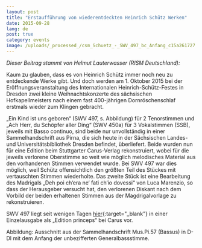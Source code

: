 ```yaml
---
layout: post
title: "Erstaufführung von wiederentdeckten Heinrich Schütz Werken"
date: 2015-09-28
lang: de
post: true
category: events
image: /uploads/_processed_/csm_Schuetz_-_SWV_497_bc_Anfang_c15a261727.jpg
---
```





_Dieser Beitrag stammt von Helmut Lauterwasser (RISM Deutschland):_



Kaum zu glauben, dass es von Heinrich Schütz immer noch neu zu entdeckende Werke gibt. Und doch werden am 1. Oktober 2015 bei der Eröffnungsveranstaltung des Internationalen Heinrich-Schütz-Festes in Dresden zwei kleine Weihnachtskonzerte des sächsischen Hofkapellmeisters nach einem fast 400-jährigen Dornröschenschlaf erstmals wieder zum Klingen gebracht.

„Ein Kind ist uns geboren“ (SWV 497, s. Abbildung) für 2 Tenorstimmen und „Ach Herr, du Schöpfer aller Ding“ (SWV 450a) für 3 Vokalstimmen (SSB), jeweils mit Basso continuo, sind beide nur unvollständig in einer Sammelhandschrift aus Pirna, die sich heute in der Sächsischen Landes- und Universitätsbibliothek Dresden befindet, überliefert. Beide wurden nun für eine Edition beim Stuttgarter Carus-Verlag rekonstruiert, wobei für die jeweils verlorene Oberstimme so weit wie möglich melodisches Material aus den vorhandenen Stimmen verwendet wurde. Bei SWV 497 war dies möglich, weil Schütz offensichtlich den größten Teil des Stückes mit vertauschten Stimmen wiederholte. Das zweite Stück ist eine Bearbeitung des Madrigals „Deh poi ch‘era ne‘ fati ch‘io dovessi“ von Luca Marenzio, so dass der Herausgeber versucht hat, den verlorenen Diskant nach dem Vorbild der beiden erhaltenen Stimmen aus der Magdrigalvorlage zu rekonstruieren.



SWV 497 liegt seit wenigen Tagen [hier](https://www.carus-verlag.com/komponisten/schuetz/heinrich-schuetz-ein-kind-ist-uns-geboren.html?redirected=1){:target="_blank"} in einer Einzelausgabe als „Edition princeps“ bei Carus vor.

Abbildung: Ausschnitt aus der Sammelhandschrift Mus.Pi.57 (Bassus) in D-Dl mit dem Anfang der unbezifferten Generalbassstimme.



<script type="text/javascript">var switchTo5x=true;</script><script type="text/javascript" src="http://w.sharethis.com/button/buttons.js"></script><script type="text/javascript">stLight.options({publisher: "9b601438-1ce1-49d8-bfd7-9cff5df54c17", doNotHash: false, doNotCopy: false, hashAddressBar: false});</script>